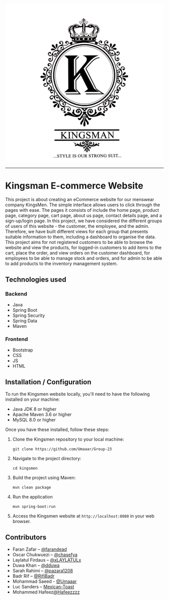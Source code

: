 ![Logo](https://github.com/Umaaar/Group-23/blob/main/KingsMen/src/main/resources/static/Images/logo.png)

---

# Kingsman E-commerce Website

This project is about creating an eCommerce website for our menswear company KingsMen. The simple interface allows users to click through the pages with ease. The pages it consists of include the home page, product page, category page, cart page, about us page, contact details page, and a sign-up/login page. In this project, we have considered the different groups of users of this website - the customer, the employee, and the admin. Therefore, we have built different views for each group that presents suitable information to them, including a dashboard to organise the data. This project aims for not registered customers to be able to browse the website and view the products, for logged-in customers to add items to the cart, place the order, and view orders on the customer dashboard, for employees to be able to manage stock and orders, and for admin to be able to add products to the inventory management system.

## Technologies used

### Backend
- Java
- Spring Boot
- Spring Security
- Spring Data
- Maven

### Frontend
- Bootstrap
- CSS
- JS
- HTML

## Installation / Configuration

To run the Kingsmen website locally, you'll need to have the following installed on your machine:

- Java JDK 8 or higher
- Apache Maven 3.6 or higher
- MySQL 8.0 or higher

Once you have these installed, follow these steps:

1. Clone the Kingsmen repository to your local machine:

    ```
    git clone https://github.com/Umaaar/Group-23
    ```

2. Navigate to the project directory:

    ```
    cd kingsmen
    ```

3. Build the project using Maven:

    ```
    mvn clean package
    ```

4. Run the application 

    ```
   mvn spring-boot:run
    ```

5. Access the Kingsmen website at `http://localhost:8080` in your web browser.

## Contributors

- Faran Zafar – [@farandead](https://github.com/farandead)
- Oscar Chukwuezi – [@chasefya](https://github.com/chasefya)
- Laylatul Firdaus – [@xLAYLATULx](https://github.com/xLAYLATULx)
- Duwa Khan – [@dduwa](https://github.com/dduwa)
- Sarah Rahimi – [@pazara1208](https://github.com/pazara1208) 
- Badr Rif – [@RifiBadr](https://github.com/RifiBadr)
- Mohammad Saeed - [@Umaaar](https://github.com/Umaaar)
- Luc Sanders –  [Mexican-Toast](https://github.com/Mexican-Toast)
- Mohammed Hafeez[@Hafeezzzz](https://github.com/Hafeezzzz)

